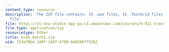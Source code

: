 ```yaml
---
content_type: resource
description: 'The ZIP file contains: 15 .wav files, 15 .TextGrid files, and 1 .xls
  file'
file: https://ol-ocw-studio-app-qa.s3.amazonaws.com/courses/6-911-transcribing-prosodic-structure-of-spoken-utterances-with-tobi-january-iap-2006/333a70b4100f24979f0964020b7f52b2_ex26_batch1.zip
file_type: application/zip
resourcetype: Other
title: ex26_batch1.zip
uid: 333a70b4-100f-2497-9f09-64020b7f52b2
---
```

